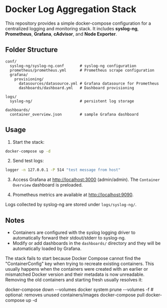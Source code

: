 # Docker Log Aggregation Stack

This repository provides a simple docker-compose configuration for a centralized logging and monitoring stack. It includes **syslog-ng**, **Prometheus**, **Grafana**, **cAdvisor**, and **Node Exporter**.

## Folder Structure

```
conf/
  syslog-ng/syslog-ng.conf       # syslog-ng configuration
  prometheus/prometheus.yml      # Prometheus scrape configuration
  grafana/
    provisioning/
      datasources/datasource.yml # Grafana datasource for Prometheus
      dashboards/dashboard.yml   # Dashboard provisioning

logs/
  syslog-ng/                     # persistent log storage

dashboards/
  container_overview.json        # sample Grafana dashboard
```

## Usage

1. Start the stack:

```bash
docker-compose up -d
```

2. Send test logs:

```bash
logger -n 127.0.0.1 -P 514 "test message from host"
```

3. Access Grafana at [http://localhost:3000](http://localhost:3000) (admin/admin). The `Container Overview` dashboard is preloaded.

4. Prometheus metrics are available at [http://localhost:9090](http://localhost:9090).

Logs collected by syslog-ng are stored under `logs/syslog-ng/`.

## Notes

- Containers are configured with the syslog logging driver to automatically forward their stdout/stderr to syslog-ng.
- Modify or add dashboards in the `dashboards/` directory and they will be automatically loaded by Grafana.

The stack fails to start because Docker Compose cannot find the "ContainerConfig" key when trying to recreate existing containers. This usually happens when the containers were created with an earlier or mismatched Docker version and their metadata is now unreadable. Removing the old containers and starting fresh usually resolves it:

docker-compose down --volumes
docker system prune --volumes -f   # optional: removes unused containers/images
docker-compose pull
docker-compose up -d
